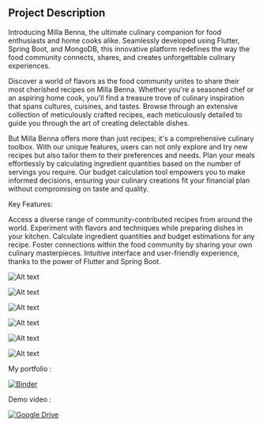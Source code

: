 ## Project Description
Introducing Milla Benna, the ultimate culinary companion for food enthusiasts and home cooks alike. Seamlessly developed using Flutter, Spring Boot, and MongoDB, this innovative platform redefines the way the food community connects, shares, and creates unforgettable culinary experiences.

Discover a world of flavors as the food community unites to share their most cherished recipes on Milla Benna. Whether you're a seasoned chef or an aspiring home cook, you'll find a treasure trove of culinary inspiration that spans cultures, cuisines, and tastes. Browse through an extensive collection of meticulously crafted recipes, each meticulously detailed to guide you through the art of creating delectable dishes.

But Milla Benna offers more than just recipes; it's a comprehensive culinary toolbox. With our unique features, users can not only explore and try new recipes but also tailor them to their preferences and needs. Plan your meals effortlessly by calculating ingredient quantities based on the number of servings you require. Our budget calculation tool empowers you to make informed decisions, ensuring your culinary creations fit your financial plan without compromising on taste and quality.

Key Features:

Access a diverse range of community-contributed recipes from around the world.
Experiment with flavors and techniques while preparing dishes in your kitchen.
Calculate ingredient quantities and budget estimations for any recipe.
Foster connections within the food community by sharing your own culinary masterpieces.
Intuitive interface and user-friendly experience, thanks to the power of Flutter and Spring Boot.




![Alt text](splashscreen.PNG)



![Alt text](started.PNG)



![Alt text](login.PNG)



![Alt text](signUp.PNG)



![Alt text](homePage.PNG)



![Alt text](details.PNG)




My portfolio :



[![Binder](https://mybinder.org/badge_logo.svg)](https://mybinder.org/v2/gh/Ben-Mbarek-Mohamed/Mini_Projet_DA/master?filepath=/notebook.ipynb)

Demo video :



[![Google Drive](https://raw.githubusercontent.com/ChristianFJung/simple-github-buttons/master/googleDrive.svg)](https://drive.google.com/file/d/1vpix87WCPhCN0HiweEl8ls7FWq9K9c1k/view?usp=sharing)